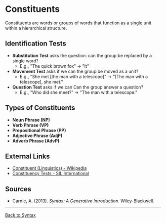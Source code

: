 # Constituents

Constituents are words or groups of words that function as a single unit within a hierarchical structure.

## Identification Tests

- **Substitution Test** asks the question: can the group be replaced by a single word?
  - E.g., "The quick brown fox" → "It"
- **Movement Test** asks if we can the group be moved as a unit?
  - E.g., "She met [the man with a telescope]" → "[The man with a telescope], she met."
- **Question Test** asks if we can Can the group answer a question?
  - E.g., "Who did she meet?" → "The man with a telescope."

## Types of Constituents

- **Noun Phrase (NP)**
- **Verb Phrase (VP)**
- **Prepositional Phrase (PP)**
- **Adjective Phrase (AdjP)**
- **Adverb Phrase (AdvP)**

## External Links

- [Constituent (Linguistics) - Wikipedia](https://en.wikipedia.org/wiki/Constituent_(linguistics))
- [Constituency Tests - SIL International](https://glossary.sil.org/term/constituency-tests)

## Sources

- Carnie, A. (2013). *Syntax: A Generative Introduction*. Wiley-Blackwell.

---

[Back to Syntax](../README.md)
